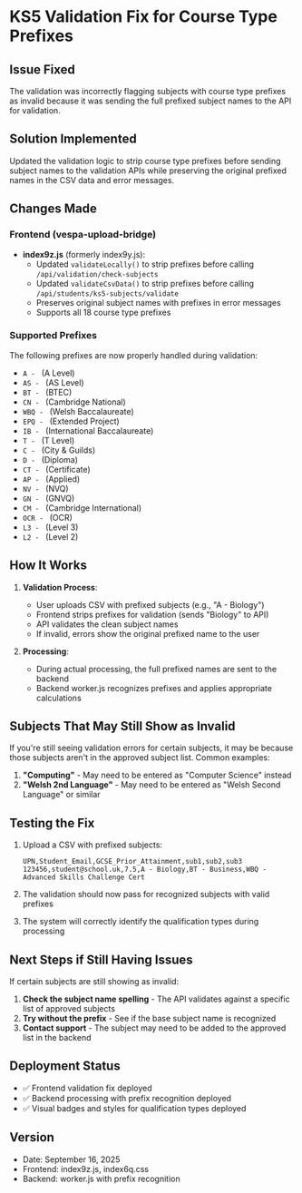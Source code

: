 # KS5 Validation Fix for Course Type Prefixes

## Issue Fixed
The validation was incorrectly flagging subjects with course type prefixes as invalid because it was sending the full prefixed subject names to the API for validation.

## Solution Implemented
Updated the validation logic to strip course type prefixes before sending subject names to the validation APIs while preserving the original prefixed names in the CSV data and error messages.

## Changes Made

### Frontend (vespa-upload-bridge)
- **index9z.js** (formerly index9y.js):
  - Updated `validateLocally()` to strip prefixes before calling `/api/validation/check-subjects`
  - Updated `validateCsvData()` to strip prefixes before calling `/api/students/ks5-subjects/validate`
  - Preserves original subject names with prefixes in error messages
  - Supports all 18 course type prefixes

### Supported Prefixes
The following prefixes are now properly handled during validation:
- `A - ` (A Level)
- `AS - ` (AS Level)
- `BT - ` (BTEC)
- `CN - ` (Cambridge National)
- `WBQ - ` (Welsh Baccalaureate)
- `EPQ - ` (Extended Project)
- `IB - ` (International Baccalaureate)
- `T - ` (T Level)
- `C - ` (City & Guilds)
- `D - ` (Diploma)
- `CT - ` (Certificate)
- `AP - ` (Applied)
- `NV - ` (NVQ)
- `GN - ` (GNVQ)
- `CM - ` (Cambridge International)
- `OCR - ` (OCR)
- `L3 - ` (Level 3)
- `L2 - ` (Level 2)

## How It Works

1. **Validation Process**:
   - User uploads CSV with prefixed subjects (e.g., "A - Biology")
   - Frontend strips prefixes for validation (sends "Biology" to API)
   - API validates the clean subject names
   - If invalid, errors show the original prefixed name to the user

2. **Processing**:
   - During actual processing, the full prefixed names are sent to the backend
   - Backend worker.js recognizes prefixes and applies appropriate calculations

## Subjects That May Still Show as Invalid

If you're still seeing validation errors for certain subjects, it may be because those subjects aren't in the approved subject list. Common examples:

1. **"Computing"** - May need to be entered as "Computer Science" instead
2. **"Welsh 2nd Language"** - May need to be entered as "Welsh Second Language" or similar

## Testing the Fix

1. Upload a CSV with prefixed subjects:
   ```csv
   UPN,Student_Email,GCSE_Prior_Attainment,sub1,sub2,sub3
   123456,student@school.uk,7.5,A - Biology,BT - Business,WBQ - Advanced Skills Challenge Cert
   ```

2. The validation should now pass for recognized subjects with valid prefixes

3. The system will correctly identify the qualification types during processing

## Next Steps if Still Having Issues

If certain subjects are still showing as invalid:

1. **Check the subject name spelling** - The API validates against a specific list of approved subjects
2. **Try without the prefix** - See if the base subject name is recognized
3. **Contact support** - The subject may need to be added to the approved list in the backend

## Deployment Status

- ✅ Frontend validation fix deployed
- ✅ Backend processing with prefix recognition deployed
- ✅ Visual badges and styles for qualification types deployed

## Version
- Date: September 16, 2025
- Frontend: index9z.js, index6q.css
- Backend: worker.js with prefix recognition
